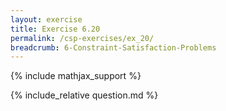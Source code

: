 ```yaml
---
layout: exercise
title: Exercise 6.20
permalink: /csp-exercises/ex_20/
breadcrumb: 6-Constraint-Satisfaction-Problems
---
```


{% include mathjax_support %}

<div><i class="arrow-up loader" data-chapter="csp-exercises" data-exercise="ex_20" data-rating="0"></i></div>
{% include_relative question.md %}
